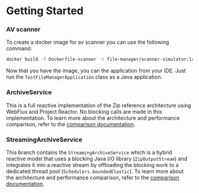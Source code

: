 # Getting Started

### AV scanner

To create a docker image for av scanner you can use the following command:

```bash
docker build -f Dockerfile-scanner -t file-manager/scanner-simulator:latest .  
```

Now that you have the image, you can the application from your IDE. Just run the `TestFileManagerApplication` class as a Java
application.

### ArchiveService

This is a full reactive implementation of the Zip reference architecture using WebFlux and Project Reactor. No blocking
calls are made in this implementation. To learn more about the architecture and performance comparison, refer to
the [comparison documentation](architecture/comparison%20%28performance%29.md).

### StreamingArchiveService

This branch contains the `StreamingArchiveService` which is a hybrid reactive model that uses a blocking Java I/O library (`ZipOutputStream`) and integrates it into a reactive stream by offloading the blocking work to a dedicated thread pool (`Schedulers.boundedElastic`).
To learn more about the architecture and performance comparison, refer to the [comparison documentation](architecture/comparison%20%28performance%29.md).

